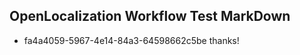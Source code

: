 ## OpenLocalization Workflow Test MarkDown
* fa4a4059-5967-4e14-84a3-64598662c5be 
thanks!<!--HONumber=Mar16_HO4-->
